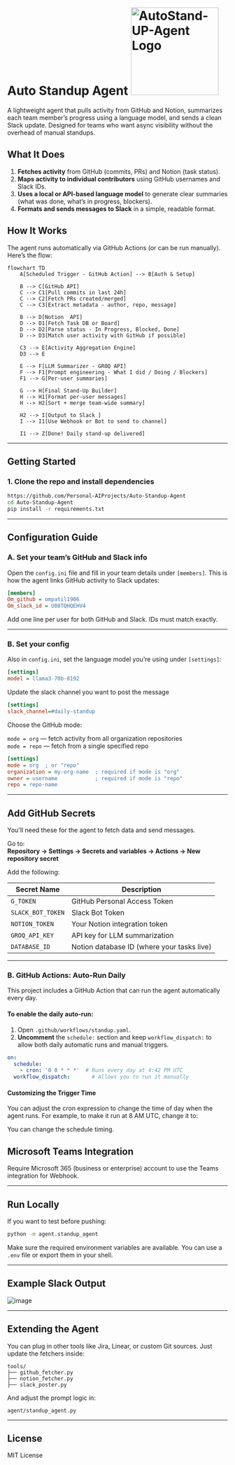 # Auto Standup Agent <img src="https://github.com/user-attachments/assets/6fc6e64d-3c23-4f11-91af-5721fed9fa05" alt="AutoStand-UP-Agent Logo" width="200"/>


A lightweight agent that pulls activity from GitHub and Notion, summarizes each team member’s progress using a language model, and sends a clean Slack update. Designed for teams who want async visibility without the overhead of manual standups.

## What It Does

1. **Fetches activity** from GitHub (commits, PRs) and Notion (task status).
2. **Maps activity to individual contributors** using GitHub usernames and Slack IDs.
3. **Uses a local or API-based language model** to generate clear summaries (what was done, what’s in progress, blockers).
4. **Formats and sends messages to Slack** in a simple, readable format.



## How It Works

The agent runs automatically via GitHub Actions (or can be run manually). Here’s the flow:

```mermaid
flowchart TD
    A[Scheduled Trigger - GitHub Action] --> B[Auth & Setup]
    
    B --> C[GitHub API]
    C --> C1[Pull commits in last 24h]
    C --> C2[Fetch PRs created/merged]
    C --> C3[Extract metadata - author, repo, message]

    B --> D[Notion  API]
    D --> D1[Fetch Task DB or Board]
    D --> D2[Parse status - In Progress, Blocked, Done]
    D --> D3[Match user activity with GitHub if possible]

    C3 --> E[Activity Aggregation Engine]
    D3 --> E

    E --> F[LLM Summarizer - GROQ API]
    F --> F1[Prompt engineering - What I did / Doing / Blockers]
    F1 --> G[Per-user summaries]

    G --> H[Final Stand-Up Builder]
    H --> H1[Format per-user messages]
    H --> H2[Sort + merge team-wide summary]

    H2 --> I[Output to Slack ]
    I --> I1[Use Webhook or Bot to send to channel]

    I1 --> Z[Done! Daily stand-up delivered]
```

---

## Getting Started

### 1. Clone the repo and install dependencies

```bash
https://github.com/Personal-AIProjects/Auto-Standup-Agent
cd Auto-Standup-Agent
pip install -r requirements.txt
```

---

##  Configuration Guide

### A. Set your team’s GitHub and Slack info

Open the `config.ini` file and fill in your team details under `[members]`. This is how the agent links GitHub activity to Slack updates:

```ini
[members]
Om_github = ompatil1906
Om_slack_id = U08TQHQEHV4
```

Add one line per user for both GitHub and Slack. IDs must match exactly.

---

### B. Set your config

Also in `config.ini`, set the language model you’re using under `[settings]`:

```ini
[settings]
model = llama3-70b-8192
```
Update the slack channel you want to post the message
```ini
[settings]
slack_channel=#daily-standup
```
Choose the GitHub mode:

`mode = org` — fetch activity from all organization repositories\
`mode = repo` — fetch from a single specified repo

```ini
[settings]
mode = org  ; or "repo"
organization = my-org-name  ; required if mode is "org"
owner = username            ; required if mode is "repo"
repo = repo-name  
```
---

## Add GitHub Secrets

You'll need these for the agent to fetch data and send messages.

Go to:  
**Repository → Settings → Secrets and variables → Actions → New repository secret**

Add the following:

| Secret Name       | Description                              |
|-------------------|------------------------------------------|
| `G_TOKEN`         | GitHub Personal Access Token             |
| `SLACK_BOT_TOKEN` | Slack Bot Token                          |
| `NOTION_TOKEN`    | Your Notion integration token            |
| `GROQ_API_KEY`    | API key for LLM summarization            |
| `DATABASE_ID`     | Notion database ID (where your tasks live) |

---

### B. GitHub Actions: Auto-Run Daily

This project includes a GitHub Action that can run the agent automatically every day.

#### To **enable** the daily auto-run:

1. Open `.github/workflows/standup.yaml`.
2. **Uncomment** the `schedule:` section and keep `workflow_dispatch:` to allow both daily automatic runs and manual triggers.

```yaml
on:
  schedule:
    - cron: '0 8 * * *'  # Runs every day at 4:42 PM UTC
  workflow_dispatch:       # Allows you to run it manually
```
#### **Customizing the Trigger Time**

You can adjust the cron expression to change the time of day when the agent runs. For example, to make it run at 8 AM UTC, change it to:

You can change the schedule timing.

## Microsoft Teams Integration

Require Microsoft 365 (business or enterprise) account to use the Teams integration for Webhook.

---

## Run Locally

If you want to test before pushing:

```bash
python -m agent.standup_agent
```

Make sure the required environment variables are available. You can use a `.env` file or export them in your shell.

---

## Example Slack Output

![image](https://github.com/user-attachments/assets/c792ada8-eb8e-4692-b99a-67fb66d409f8)

---

## Extending the Agent

You can plug in other tools like Jira, Linear, or custom Git sources. Just update the fetchers inside:

```
tools/
├── github_fetcher.py
├── notion_fetcher.py
├── slack_poster.py
```

And adjust the prompt logic in:

```
agent/standup_agent.py
```

---

## License

MIT License
